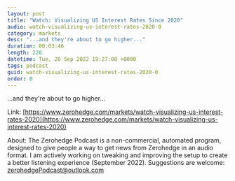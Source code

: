 ```yaml
---
layout: post
title: "Watch: Visualizing US Interest Rates Since 2020"
audio: watch-visualizing-us-interest-rates-2020-0
category: markets
desc: "...and they're about to go higher..."
duration: 00:03:46
length: 226
datetime: Tue, 20 Sep 2022 19:27:00 +0000
tags: podcast
guid: watch-visualizing-us-interest-rates-2020-0
order: 0
---
```

...and they're about to go higher...

Link: [https://www.zerohedge.com/markets/watch-visualizing-us-interest-rates-2020](https://www.zerohedge.com/markets/watch-visualizing-us-interest-rates-2020)

About: The Zerohedge Podcast is a non-commercial, automated program, designed to give people a way to get news from Zerohedge in an audio format.  I am actively working on tweaking and improving the setup to create a better listening experience (September 2022).  Suggestions are welcome: [zerohedgePodcast@outlook.com](mailto:zerohedgePodcast@outlook.com)